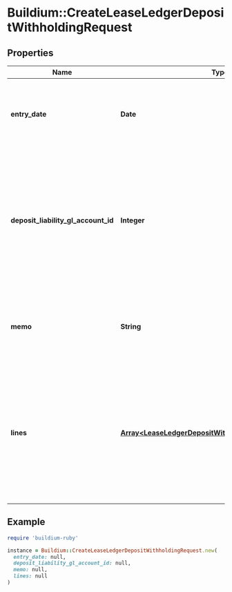 # Buildium::CreateLeaseLedgerDepositWithholdingRequest

## Properties

| Name | Type | Description | Notes |
| ---- | ---- | ----------- | ----- |
| **entry_date** | **Date** | Date of the deposit withholding. The date must be formatted as YYYY-MM-DD. |  |
| **deposit_liability_gl_account_id** | **Integer** | The identifier of the liability general ledger account from which to withhold the funds. Note, the specified liability account must have a positive balance. |  |
| **memo** | **String** | Memo associated with the withholding. Memo cannot exceed 65 characters. | [optional] |
| **lines** | [**Array&lt;LeaseLedgerDepositWithholdingLinePostMessage&gt;**](LeaseLedgerDepositWithholdingLinePostMessage.md) | Line items specifying the income accounts the deposit will be applied to. The total amount of the line items can not exceed the balance of the liability account. | [optional] |

## Example

```ruby
require 'buildium-ruby'

instance = Buildium::CreateLeaseLedgerDepositWithholdingRequest.new(
  entry_date: null,
  deposit_liability_gl_account_id: null,
  memo: null,
  lines: null
)
```

